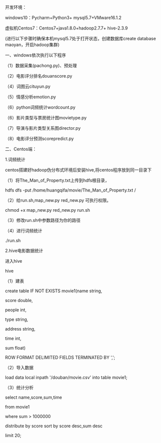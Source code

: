 

开发环境：

windows10：Pycharm+Python3+ mysql5.7+VMware16.1.2

虚拟机Centos7：Centos7+java1.8.0+hadoop2.7.7+ hive-2.3.9

(进行以下步骤时确保本机mysql5.7处于打开状态，创建数据库create database maoyan，开启hadoop集群)

一、windows依次执行以下程序

（1）数据采集(pachong.py)、预处理

（2）电影评分排名douanscore.py

（4）词图云cituyun.py


（5）情感分析emotion.py

（6）python词频统计wordcount.py

（6）影片类型与票房统计图movietype.py

（7）导演与影片类型关系图director.py

（8）电影评分预测scorepredict.py

二、Centos端：

1.词频统计

centos搭建好hadoop伪分布式环境后安装hive,将centos程序放到同一目录下

（1）将The_Man_of_Property.txt上传到hdfs根目录，

hdfs dfs -put /home/huangqifa/movie/The_Man_of_Property.txt /

（2）给run.sh,map_new.py red_new.py 可执行权限。

chmod +x map_new.py red_new.py run.sh 

（3）修改run.sh中参数路径为你的路径

（4）进行词频统计

 ./run.sh

2.hive电影数据统计

进入hive

hive

（1）建表

create table IF NOT EXISTS movie1(name string,

score double,

people int,

type string,

address string,

time int,

sum float)

ROW FORMAT DELIMITED FIELDS TERMINATED BY ',';

（2）导入数据

load data local inpath '/douban/movie.csv' into table movie1;

（3）统计分析

select name,score,sum,time

from movie1

where sum > 1000000

distribute by score sort by score desc,sum desc

limit 20;



